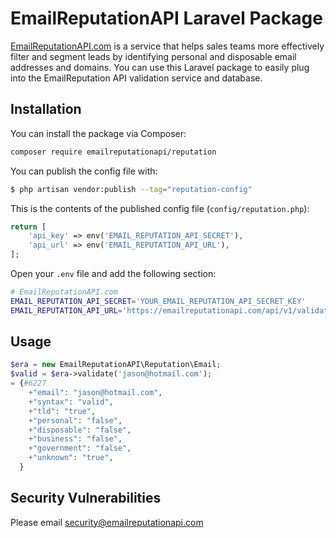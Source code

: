 # EmailReputationAPI Laravel Package

[EmailReputationAPI.com](https://emailreputationapi.com) is a service that helps sales teams more effectively filter and segment leads by identifying personal and disposable email addresses and domains. You can use this Laravel package to easily plug into the EmailReputation API validation service and database.

## Installation

You can install the package via Composer:

```bash
composer require emailreputationapi/reputation
```

You can publish the config file with:

```bash
$ php artisan vendor:publish --tag="reputation-config"
```

This is the contents of the published config file (`config/reputation.php`):

```php
return [
    'api_key' => env('EMAIL_REPUTATION_API_SECRET'),
    'api_url' => env('EMAIL_REPUTATION_API_URL'),
];
```

Open your `.env` file and add the following section:

```bash
# EmailReputationAPI.com
EMAIL_REPUTATION_API_SECRET='YOUR_EMAIL_REPUTATION_API_SECRET_KEY'
EMAIL_REPUTATION_API_URL='https://emailreputationapi.com/api/v1/validate'
```

## Usage

```php
$era = new EmailReputationAPI\Reputation\Email;
$valid = $era->validate('jason@hotmail.com');
= {#6227
    +"email": "jason@hotmail.com",
    +"syntax": "valid",
    +"tld": "true",
    +"personal": "false",
    +"disposable": "false",
    +"business": "false",
    +"government": "false",
    +"unknown": "true",
  }
```

## Security Vulnerabilities

Please email security@emailreputationapi.com

